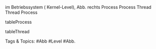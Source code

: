 im Betriebssystem ( Kernel-Level), Abb. rechts
Process Process Thread Thread
Process
tableProcess
tableThread

   Tags & Topics:
   #Abb
   #Level
   #Abb.